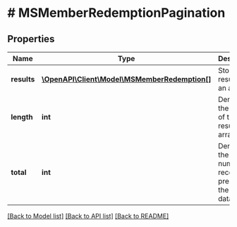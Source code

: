 # # MSMemberRedemptionPagination

## Properties

Name | Type | Description | Notes
------------ | ------------- | ------------- | -------------
**results** | [**\OpenAPI\Client\Model\MSMemberRedemption[]**](MSMemberRedemption.md) | Stores the results as an array |
**length** | **int** | Denotes the length of the results array |
**total** | **int** | Denotes the total number of records present in the database |

[[Back to Model list]](../../README.md#models) [[Back to API list]](../../README.md#endpoints) [[Back to README]](../../README.md)
